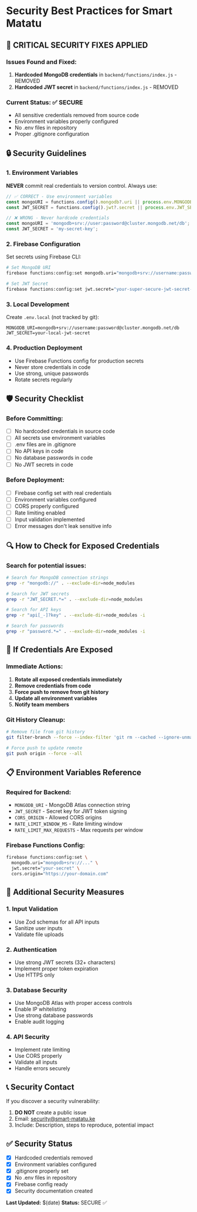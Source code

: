 # Security Best Practices for Smart Matatu

## 🚨 CRITICAL SECURITY FIXES APPLIED

### Issues Found and Fixed:
1. **Hardcoded MongoDB credentials** in `backend/functions/index.js` - REMOVED
2. **Hardcoded JWT secret** in `backend/functions/index.js` - REMOVED

### Current Status: ✅ SECURE
- All sensitive credentials removed from source code
- Environment variables properly configured
- No .env files in repository
- Proper .gitignore configuration

## 🔒 Security Guidelines

### 1. Environment Variables
**NEVER** commit real credentials to version control. Always use:

```javascript
// ✅ CORRECT - Use environment variables
const mongoURI = functions.config().mongodb?.uri || process.env.MONGODB_URI;
const JWT_SECRET = functions.config().jwt?.secret || process.env.JWT_SECRET;

// ❌ WRONG - Never hardcode credentials
const mongoURI = 'mongodb+srv://user:password@cluster.mongodb.net/db';
const JWT_SECRET = 'my-secret-key';
```

### 2. Firebase Configuration
Set secrets using Firebase CLI:

```bash
# Set MongoDB URI
firebase functions:config:set mongodb.uri="mongodb+srv://username:password@cluster.mongodb.net/db"

# Set JWT Secret
firebase functions:config:set jwt.secret="your-super-secure-jwt-secret-here"
```

### 3. Local Development
Create `.env.local` (not tracked by git):

```env
MONGODB_URI=mongodb+srv://username:password@cluster.mongodb.net/db
JWT_SECRET=your-local-jwt-secret
```

### 4. Production Deployment
- Use Firebase Functions config for production secrets
- Never store credentials in code
- Use strong, unique passwords
- Rotate secrets regularly

## 🛡️ Security Checklist

### Before Committing:
- [ ] No hardcoded credentials in source code
- [ ] All secrets use environment variables
- [ ] .env files are in .gitignore
- [ ] No API keys in code
- [ ] No database passwords in code
- [ ] No JWT secrets in code

### Before Deployment:
- [ ] Firebase config set with real credentials
- [ ] Environment variables configured
- [ ] CORS properly configured
- [ ] Rate limiting enabled
- [ ] Input validation implemented
- [ ] Error messages don't leak sensitive info

## 🔍 How to Check for Exposed Credentials

### Search for potential issues:
```bash
# Search for MongoDB connection strings
grep -r "mongodb://" . --exclude-dir=node_modules

# Search for JWT secrets
grep -r "JWT_SECRET.*=" . --exclude-dir=node_modules

# Search for API keys
grep -r "api[_-]?key" . --exclude-dir=node_modules -i

# Search for passwords
grep -r "password.*=" . --exclude-dir=node_modules -i
```

## 🚨 If Credentials Are Exposed

### Immediate Actions:
1. **Rotate all exposed credentials immediately**
2. **Remove credentials from code**
3. **Force push to remove from git history**
4. **Update all environment variables**
5. **Notify team members**

### Git History Cleanup:
```bash
# Remove file from git history
git filter-branch --force --index-filter 'git rm --cached --ignore-unmatch path/to/file' --prune-empty --tag-name-filter cat -- --all

# Force push to update remote
git push origin --force --all
```

## 📋 Environment Variables Reference

### Required for Backend:
- `MONGODB_URI` - MongoDB Atlas connection string
- `JWT_SECRET` - Secret key for JWT token signing
- `CORS_ORIGIN` - Allowed CORS origins
- `RATE_LIMIT_WINDOW_MS` - Rate limiting window
- `RATE_LIMIT_MAX_REQUESTS` - Max requests per window

### Firebase Functions Config:
```bash
firebase functions:config:set \
  mongodb.uri="mongodb+srv://..." \
  jwt.secret="your-secret" \
  cors.origin="https://your-domain.com"
```

## 🔐 Additional Security Measures

### 1. Input Validation
- Use Zod schemas for all API inputs
- Sanitize user inputs
- Validate file uploads

### 2. Authentication
- Use strong JWT secrets (32+ characters)
- Implement proper token expiration
- Use HTTPS only

### 3. Database Security
- Use MongoDB Atlas with proper access controls
- Enable IP whitelisting
- Use strong database passwords
- Enable audit logging

### 4. API Security
- Implement rate limiting
- Use CORS properly
- Validate all inputs
- Handle errors securely

## 📞 Security Contact

If you discover a security vulnerability:
1. **DO NOT** create a public issue
2. Email: security@smart-matatu.ke
3. Include: Description, steps to reproduce, potential impact

## ✅ Security Status

- [x] Hardcoded credentials removed
- [x] Environment variables configured
- [x] .gitignore properly set
- [x] No .env files in repository
- [x] Firebase config ready
- [x] Security documentation created

**Last Updated:** $(date)
**Status:** SECURE ✅
